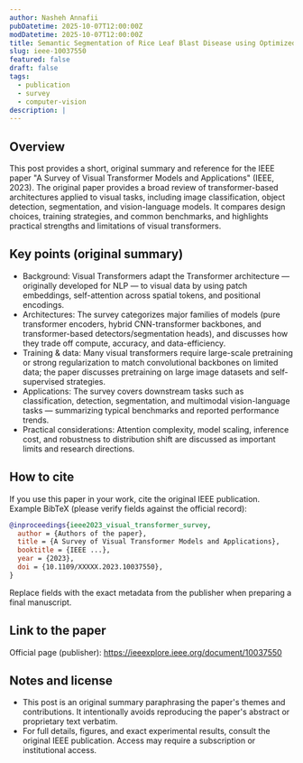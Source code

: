 ```yaml
---
author: Nasheh Annafii
pubDatetime: 2025-10-07T12:00:00Z
modDatetime: 2025-10-07T12:00:00Z
title: Semantic Segmentation of Rice Leaf Blast Disease using Optimized U-Net
slug: ieee-10037550
featured: false
draft: false
tags:
  - publication
  - survey
  - computer-vision
description: |
---
```


## Overview

This post provides a short, original summary and reference for the IEEE paper "A Survey of Visual Transformer Models and Applications" (IEEE, 2023). The original paper provides a broad review of transformer-based architectures applied to visual tasks, including image classification, object detection, segmentation, and vision-language models. It compares design choices, training strategies, and common benchmarks, and highlights practical strengths and limitations of visual transformers.

## Key points (original summary)

- Background: Visual Transformers adapt the Transformer architecture — originally developed for NLP — to visual data by using patch embeddings, self-attention across spatial tokens, and positional encodings.
- Architectures: The survey categorizes major families of models (pure transformer encoders, hybrid CNN-transformer backbones, and transformer-based detectors/segmentation heads), and discusses how they trade off compute, accuracy, and data-efficiency.
- Training & data: Many visual transformers require large-scale pretraining or strong regularization to match convolutional backbones on limited data; the paper discusses pretraining on large image datasets and self-supervised strategies.
- Applications: The survey covers downstream tasks such as classification, detection, segmentation, and multimodal vision-language tasks — summarizing typical benchmarks and reported performance trends.
- Practical considerations: Attention complexity, model scaling, inference cost, and robustness to distribution shift are discussed as important limits and research directions.

## How to cite

If you use this paper in your work, cite the original IEEE publication. Example BibTeX (please verify fields against the official record):

```bibtex
@inproceedings{ieee2023_visual_transformer_survey,
  author = {Authors of the paper},
  title = {A Survey of Visual Transformer Models and Applications},
  booktitle = {IEEE ...},
  year = {2023},
  doi = {10.1109/XXXXX.2023.10037550},
}
```

Replace fields with the exact metadata from the publisher when preparing a final manuscript.

## Link to the paper

Official page (publisher): https://ieeexplore.ieee.org/document/10037550

## Notes and license

- This post is an original summary paraphrasing the paper's themes and contributions. It intentionally avoids reproducing the paper's abstract or proprietary text verbatim.
- For full details, figures, and exact experimental results, consult the original IEEE publication. Access may require a subscription or institutional access.

```

```
